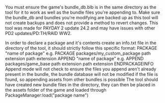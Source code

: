 You must ensure the game's bundle_db.blb is in the same directory as the tool for it to work as well as the bundle files you're appending to.
Make sure the bundle_db and bundles you're modifying are backed up as this tool will not create backups and does not provide a method to revert changes.
This tool was made for PAYDAY 2 update 24.2 and may have issues with other PD2 updates/PD:TH/RAID WW2.

In order to declare a package and it's contents create an info.txt file in the directory of the tool, it should strictly follow this specific format:
PACKAGE "name of package" e.g. PACKAGE packages/my_custom_package
path
extension
path
extension
APPEND "name of package" e.g. APPEND packages/game_base
path
extension
path
extension
ENDPACKAGEINFO
Append mode will not check to ensure the files you append aren't already present in the bundle, the bundle database will not be modified if the file is found, so appending assets from other bundles is possible
The tool should have created new bundle files in the directory, they can then be placed in the assets folder of the game and loaded through PackageManager:load("package name")